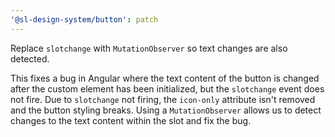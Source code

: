 ```yaml
---
'@sl-design-system/button': patch
---
```


Replace `slotchange` with `MutationObserver` so text changes are also detected.

This fixes a bug in Angular where the text content of the button is changed after the custom element has been initialized, but the `slotchange` event does not fire. Due to `slotchange` not firing, the `icon-only` attribute isn't removed and the button styling breaks. Using a `MutationObserver` allows us to detect changes to the text content within the slot and fix the bug.
